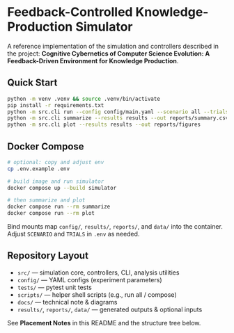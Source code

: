# Feedback-Controlled Knowledge-Production Simulator

A reference implementation of the simulation and controllers described in the project:
**Cognitive Cybernetics of Computer Science Evolution: A Feedback-Driven Environment for Knowledge Production**.

## Quick Start
```bash
python -m venv .venv && source .venv/bin/activate
pip install -r requirements.txt
python -m src.cli run --config config/main.yaml --scenario all --trials 50
python -m src.cli summarize --results results --out reports/summary.csv
python -m src.cli plot --results results --out reports/figures
```

## Docker Compose

```bash
# optional: copy and adjust env
cp .env.example .env

# build image and run simulator
docker compose up --build simulator

# then summarize and plot
docker compose run --rm summarize
docker compose run --rm plot
```

Bind mounts map `config/`, `results/`, `reports/`, and `data/` into the container.
Adjust `SCENARIO` and `TRIALS` in `.env` as needed.

## Repository Layout
- `src/` — simulation core, controllers, CLI, analysis utilities
- `config/` — YAML configs (experiment parameters)
- `tests/` — pytest unit tests
- `scripts/` — helper shell scripts (e.g., run all / compose)
- `docs/` — technical note & diagrams
- `results/`, `reports/`, `data/` — generated outputs & optional inputs

See **Placement Notes** in this README and the structure tree below.
